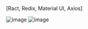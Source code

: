 [Ract, Redix, Material UI, Axios]

![image](https://user-images.githubusercontent.com/51973046/151710668-65f5c017-a193-4f5e-9fd9-2b4904091151.png)
![image](https://user-images.githubusercontent.com/51973046/151710685-a95f0167-89f2-451b-b1b4-c4ffd5f921c3.png)



